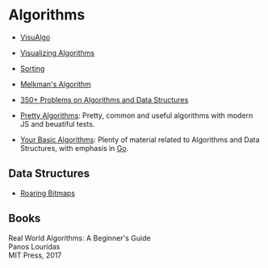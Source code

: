 Algorithms
==========

 - [VisuAlgo](http://visualgo.net)
 - [Visualizing Algorithms][visual_algo]
 - [Sorting][sorting]
 - [Melkman's Algorithm][melkman]
 - [350+ Problems on Algorithms and Data Structures](http://madhualgo.blogspot.nl/2017/01/350-problems.html)
 - [Pretty Algorithms](https://github.com/jiayihu/pretty-algorithms):
   Pretty, common and useful algorithms with modern JS and beuatiful tests.

 - [Your Basic Algorithms](http://yourbasic.org/algorithms/):
   Plenty of material related to Algorithms and Data Structures, with emphasis
   in [Go](https://golang.org/).


[visual_algo]:	https://bost.ocks.org/mike/algorithms/
[sorting]:	http://sorting.at/
[melkman]:	http://maxgoldste.in/melkman/


Data Structures
---------------

 - [Roaring Bitmaps](http://roaringbitmap.org/)


Books
-----

Real World Algorithms: A Beginner's Guide  
Panos Louridas  
MIT Press, 2017
